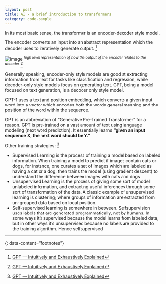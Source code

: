 ```yaml
---
layout: post
title: AI - a brief introduction to transformers
category: code-sample
---
```


In its most basic sense, the transformer is an encoder-decoder style model.

The encoder converts an input into an abstract representation which the decoder
uses to iteratively generate output. [^1]

![image](https://github.com/igorlima/unapologetic-thoughts/assets/1886786/516718b1-51fb-43fb-9c88-48d693412358)
<sup><i>high level representation of how the output of the encoder relates to the decoder</i></sup> [^1]

Generally speaking, encoder-only style models are good at extracting
information from text for tasks like classification and regression, while
decoder-only style models focus on generating text. GPT, being a model focused
on text generation, is a decoder only style model.

GPT-1 uses a text and position embedding, which converts a given input word
into a vector which encodes both the words general meaning and the position of
the word within the sequence.

GPT is an abbreviation of “Generative Pre-Trained Transformer” for a reason.
GPT is pre-trained on a vast amount of text using language modeling (next word
prediction). It essentially learns __“given an input sequence X, the next word
should be Y."__


Other training strategies: [^1]
- Supervised Learning is the process of training a model based on labeled
  information. When training a model to predict if images contain cats or dogs,
  for instance, one curates a set of images which are labeled as having a cat
  or a dog, then trains the model (using gradient descent) to understand the
  difference between images with cats and dogs
- Unsupervised Learning is the process of giving some sort of model unlabeled
  information, and extracting useful inferences through some sort of
  transformation of the data. A classic example of unsupervised learning is
  clustering; where groups of information are extracted from un-grouped data
  based on local position.
- Self-supervised learning is somewhere in between. Selfsupervision uses labels
  that are generated programmatically, not by humans. In some ways it’s
  supervised because the model learns from labeled data, but in other ways it’s
  unsupervised because no labels are provided to the training algorithm. Hence
  selfsupervised


---
{: data-content="footnotes"}

[^1]: [GPT — Intuitively and Exhaustively Explained](https://towardsdatascience.com/gpt-intuitively-and-exhaustively-explained-c70c38e87491)

